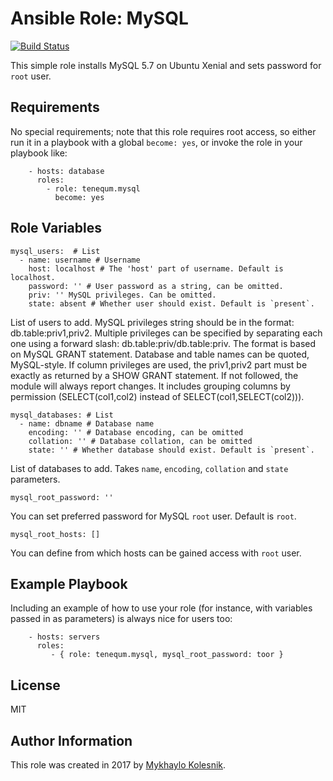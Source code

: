 Ansible Role: MySQL
=========
[![Build Status](https://travis-ci.org/tenequm/ansible-mysql.svg?branch=master)](https://travis-ci.org/tenequm/ansible-mysql)

This simple role installs MySQL 5.7 on Ubuntu Xenial and sets password for `root` user.

## Requirements

No special requirements; note that this role requires root access, so either run it in a playbook with a global `become: yes`, or invoke the role in your playbook like:
```
    - hosts: database
      roles:
        - role: tenequm.mysql
          become: yes
```
Role Variables
--------------
```
mysql_users:  # List
  - name: username # Username
    host: localhost # The 'host' part of username. Default is localhost.
    password: '' # User password as a string, can be omitted.
    priv: '' MySQL privileges. Can be omitted.
    state: absent # Whether user should exist. Default is `present`.
```
List of users to add. 
MySQL privileges string should be in the format: db.table:priv1,priv2. Multiple privileges can be specified by separating each one using a forward slash: db.table:priv/db.table:priv. The format is based on MySQL GRANT statement. Database and table names can be quoted, MySQL-style. If column privileges are used, the priv1,priv2 part must be exactly as returned by a SHOW GRANT statement. If not followed, the module will always report changes. It includes grouping columns by permission (SELECT(col1,col2) instead of SELECT(col1,SELECT(col2))).
```
mysql_databases: # List
  - name: dbname # Database name
    encoding: '' # Database encoding, can be omitted
    collation: '' # Database collation, can be omitted
    state: '' # Whether database should exist. Default is `present`.
```
List of databases to add. Takes `name`, `encoding`, `collation` and `state` parameters.
```
mysql_root_password: ''
```
You can set preferred password for MySQL `root` user. Default is `root`.
```
mysql_root_hosts: []
```
You can define from which hosts can be gained access with `root` user.

Example Playbook
----------------

Including an example of how to use your role (for instance, with variables passed in as parameters) is always nice for users too:
```
    - hosts: servers
      roles:
         - { role: tenequm.mysql, mysql_root_password: toor }
```
License
-------

MIT

Author Information
------------------

This role was created in 2017 by [Mykhaylo Kolesnik](http://github.com/tenequm).
